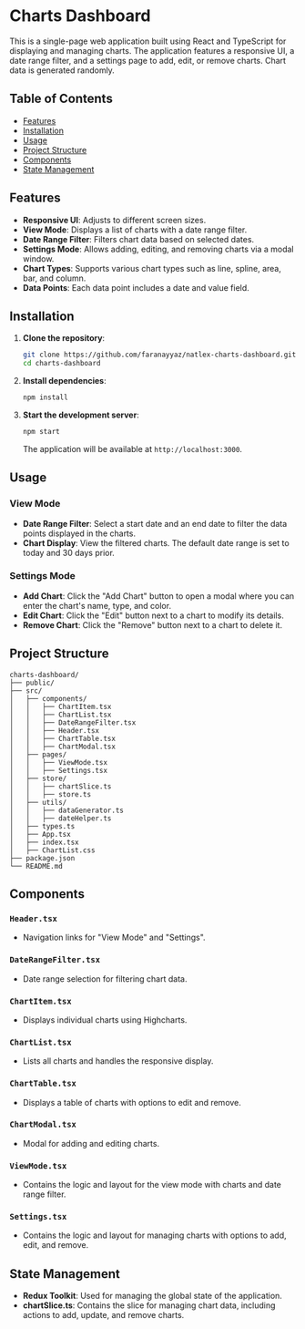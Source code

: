 # Charts Dashboard

This is a single-page web application built using React and TypeScript for displaying and managing charts. The application features a responsive UI, a date range filter, and a settings page to add, edit, or remove charts. Chart data is generated randomly.

## Table of Contents

- [Features](#features)
- [Installation](#installation)
- [Usage](#usage)
- [Project Structure](#project-structure)
- [Components](#components)
- [State Management](#state-management)

## Features

- **Responsive UI**: Adjusts to different screen sizes.
- **View Mode**: Displays a list of charts with a date range filter.
- **Date Range Filter**: Filters chart data based on selected dates.
- **Settings Mode**: Allows adding, editing, and removing charts via a modal window.
- **Chart Types**: Supports various chart types such as line, spline, area, bar, and column.
- **Data Points**: Each data point includes a date and value field.

## Installation

1. **Clone the repository**:

   ```bash
   git clone https://github.com/faranayyaz/natlex-charts-dashboard.git
   cd charts-dashboard
   ```

2. **Install dependencies**:

   ```bash
   npm install
   ```

3. **Start the development server**:

   ```bash
   npm start
   ```

   The application will be available at `http://localhost:3000`.

## Usage

### View Mode

- **Date Range Filter**: Select a start date and an end date to filter the data points displayed in the charts.
- **Chart Display**: View the filtered charts. The default date range is set to today and 30 days prior.

### Settings Mode

- **Add Chart**: Click the "Add Chart" button to open a modal where you can enter the chart's name, type, and color.
- **Edit Chart**: Click the "Edit" button next to a chart to modify its details.
- **Remove Chart**: Click the "Remove" button next to a chart to delete it.

## Project Structure

```
charts-dashboard/
├── public/
├── src/
│   ├── components/
│   │   ├── ChartItem.tsx
│   │   ├── ChartList.tsx
│   │   ├── DateRangeFilter.tsx
│   │   ├── Header.tsx
│   │   ├── ChartTable.tsx
│   │   ├── ChartModal.tsx
│   ├── pages/
│   │   ├── ViewMode.tsx
│   │   ├── Settings.tsx
│   ├── store/
│   │   ├── chartSlice.ts
│   │   ├── store.ts
│   ├── utils/
│   │   ├── dataGenerator.ts
│   │   ├── dateHelper.ts
│   ├── types.ts
│   ├── App.tsx
│   ├── index.tsx
│   ├── ChartList.css
├── package.json
└── README.md
```

## Components

### `Header.tsx`

- Navigation links for "View Mode" and "Settings".

### `DateRangeFilter.tsx`

- Date range selection for filtering chart data.

### `ChartItem.tsx`

- Displays individual charts using Highcharts.

### `ChartList.tsx`

- Lists all charts and handles the responsive display.

### `ChartTable.tsx`

- Displays a table of charts with options to edit and remove.

### `ChartModal.tsx`

- Modal for adding and editing charts.

### `ViewMode.tsx`

- Contains the logic and layout for the view mode with charts and date range filter.

### `Settings.tsx`

- Contains the logic and layout for managing charts with options to add, edit, and remove.

## State Management

- **Redux Toolkit**: Used for managing the global state of the application.
- **chartSlice.ts**: Contains the slice for managing chart data, including actions to add, update, and remove charts.
